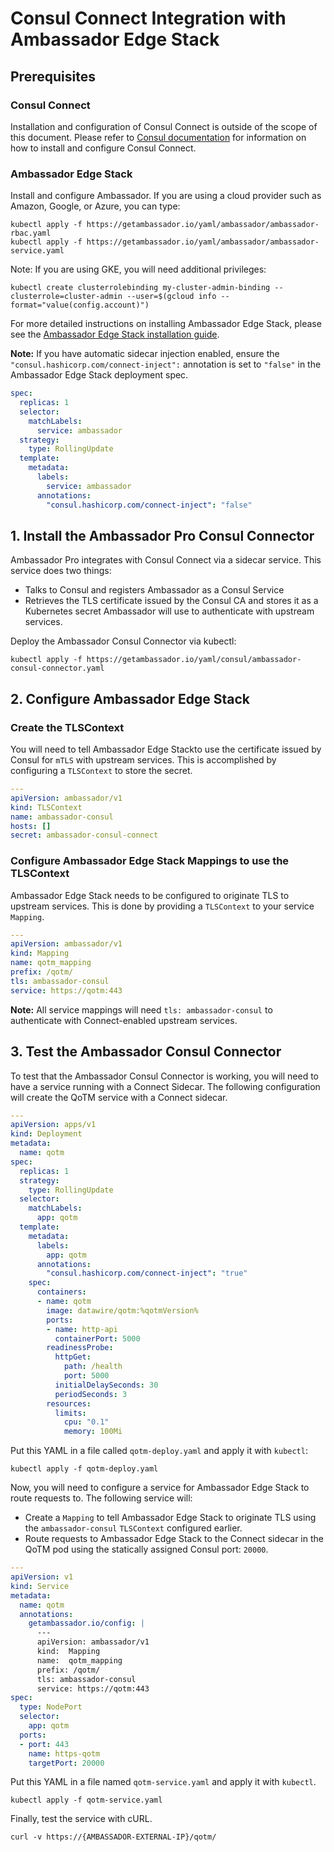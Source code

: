 # Consul Connect Integration with Ambassador Edge Stack

## Prerequisites

### Consul Connect

Installation and configuration of Consul Connect is outside of the scope of this document. Please refer to [Consul documentation](https://www.consul.io/docs/platform/k8s/index.html) for information on how to install and configure Consul Connect.

### Ambassador Edge Stack

Install and configure Ambassador. If you are using a cloud provider such as Amazon, Google, or Azure, you can type:

```
kubectl apply -f https://getambassador.io/yaml/ambassador/ambassador-rbac.yaml
kubectl apply -f https://getambassador.io/yaml/ambassador/ambassador-service.yaml
```

Note: If you are using GKE, you will need additional privileges:

```
kubectl create clusterrolebinding my-cluster-admin-binding --clusterrole=cluster-admin --user=$(gcloud info --format="value(config.account)")
```

For more detailed instructions on installing Ambassador Edge Stack, please see the [Ambassador Edge Stack installation guide](/user-guide/getting-started).

**Note:** If you have automatic sidecar injection enabled, ensure the `"consul.hashicorp.com/connect-inject":` annotation is set to `"false"` in the Ambassador Edge Stack deployment spec.

```yaml
spec:
  replicas: 1
  selector:
    matchLabels:
      service: ambassador
  strategy:
    type: RollingUpdate
  template:
    metadata:
      labels:
        service: ambassador
      annotations:
        "consul.hashicorp.com/connect-inject": "false"
```

## 1. Install the Ambassador Pro Consul Connector



Ambassador Pro integrates with Consul Connect via a sidecar service. This service does two things:

- Talks to Consul and registers Ambassador as a Consul Service
- Retrieves the TLS certificate issued by the Consul CA and stores it as a Kubernetes secret Ambassador will use to authenticate with upstream services.

Deploy the Ambassador Consul Connector via kubectl:

```
kubectl apply -f https://getambassador.io/yaml/consul/ambassador-consul-connector.yaml
```

## 2. Configure Ambassador Edge Stack

### Create the TLSContext

You will need to tell Ambassador Edge Stackto use the certificate issued by Consul for `mTLS` with upstream services. This is accomplished by configuring a `TLSContext` to store the secret.

  ```yaml
  ---
  apiVersion: ambassador/v1
  kind: TLSContext
  name: ambassador-consul
  hosts: []
  secret: ambassador-consul-connect
  ```
  
### Configure Ambassador Edge Stack Mappings to use the TLSContext

Ambassador Edge Stack needs to be configured to originate TLS to upstream services. This is done by providing a `TLSContext` to your service `Mapping`.  

  ```yaml
  ---
  apiVersion: ambassador/v1
  kind: Mapping
  name: qotm_mapping
  prefix: /qotm/
  tls: ambassador-consul
  service: https://qotm:443
  ```
  **Note:** All service mappings will need `tls: ambassador-consul` to authenticate with Connect-enabled upstream services.

## 3. Test the Ambassador Consul Connector

To test that the Ambassador Consul Connector is working, you will need to have a service running with a Connect Sidecar. The following configuration will create the QoTM service with a Connect sidecar.

```yaml
---
apiVersion: apps/v1
kind: Deployment
metadata:
  name: qotm
spec:
  replicas: 1
  strategy:
    type: RollingUpdate
  selector:
    matchLabels:
      app: qotm
  template:
    metadata:
      labels:
        app: qotm
      annotations:
        "consul.hashicorp.com/connect-inject": "true"
    spec:
      containers:
      - name: qotm
        image: datawire/qotm:%qotmVersion%
        ports:
        - name: http-api
          containerPort: 5000
        readinessProbe:
          httpGet:
            path: /health
            port: 5000
          initialDelaySeconds: 30
          periodSeconds: 3
        resources:
          limits:
            cpu: "0.1"
            memory: 100Mi
```
Put this YAML in a file called `qotm-deploy.yaml` and apply it with `kubectl`:

```
kubectl apply -f qotm-deploy.yaml
```

Now, you will need to configure a service for Ambassador Edge Stack to route requests to. The following service will:

- Create a `Mapping` to tell Ambassador Edge Stack to originate TLS using the `ambassador-consul` `TLSContext` configured earlier.
- Route requests to Ambassador Edge Stack to the Connect sidecar in the QoTM pod using the statically assigned Consul port: `20000`.

```yaml
---
apiVersion: v1
kind: Service
metadata:
  name: qotm
  annotations:
    getambassador.io/config: |
      ---
      apiVersion: ambassador/v1
      kind:  Mapping
      name:  qotm_mapping
      prefix: /qotm/
      tls: ambassador-consul
      service: https://qotm:443
spec:
  type: NodePort
  selector:
    app: qotm
  ports:
  - port: 443
    name: https-qotm
    targetPort: 20000
```
Put this YAML in a file named `qotm-service.yaml` and apply it with `kubectl`.

```
kubectl apply -f qotm-service.yaml
```

Finally, test the service with cURL.

```
curl -v https://{AMBASSADOR-EXTERNAL-IP}/qotm/
```
